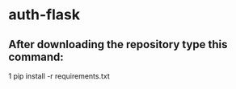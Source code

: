# auth-flask
## After downloading the repository type this command:
1 pip install -r requirements.txt
